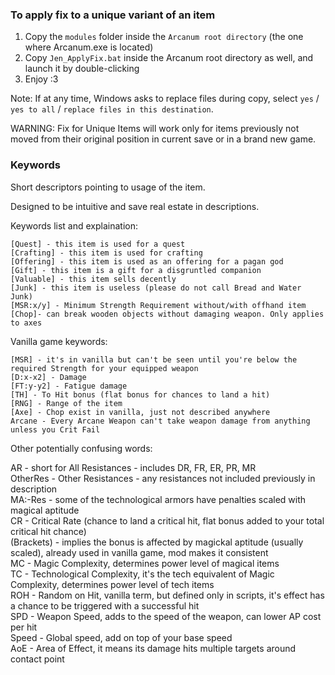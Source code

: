 ### To apply fix to a unique variant of an item

   1. Copy the `modules` folder inside the `Arcanum root directory` (the one where Arcanum.exe is located)
   2. Copy `Jen_ApplyFix.bat` inside the Arcanum root directory as well, and launch it by double-clicking
   3. Enjoy :3

Note: If at any time, Windows asks to replace files during copy, select `yes` / `yes to all` / `replace files in this destination`.   

WARNING: Fix for Unique Items will work only for items previously not moved from their original position in current save or in a brand new game.

### Keywords

Short descriptors pointing to usage of the item.

Designed to be intuitive and save real estate in descriptions.

Keywords list and explaination:

    [Quest] - this item is used for a quest
    [Crafting] - this item is used for crafting
    [Offering] - this item is used as an offering for a pagan god
    [Gift] - this item is a gift for a disgruntled companion
    [Valuable] - this item sells decently
    [Junk] - this item is useless (please do not call Bread and Water Junk)
    [MSR:x/y] - Minimum Strength Requirement without/with offhand item
    [Chop]- can break wooden objects without damaging weapon. Only applies to axes

Vanilla game keywords:

    [MSR] - it's in vanilla but can't be seen until you're below the required Strength for your equipped weapon
    [D:x-x2] - Damage
    [FT:y-y2] - Fatigue damage
    [TH] - To Hit bonus (flat bonus for chances to land a hit)
    [RNG] - Range of the item
    [Axe] - Chop exist in vanilla, just not described anywhere
    Arcane - Every Arcane Weapon can't take weapon damage from anything unless you Crit Fail
    
Other potentially confusing words:

AR - short for All Resistances - includes DR, FR, ER, PR, MR  
OtherRes - Other Resistances - any resistances not included previously in description  
MA:-Res - some of the technological armors have penalties scaled with magical aptitude  
CR - Critical Rate (chance to land a critical hit, flat bonus added to your total critical hit chance)   
(Brackets) - implies the bonus is affected by magickal aptitude (usually scaled), already used in vanilla game, mod makes it consistent  
MC - Magic Complexity, determines power level of magical items  
TC - Technological Complexity, it's the tech equivalent of Magic Complexity, determines power level of tech items  
ROH - Random on Hit, vanilla term, but defined only in scripts, it's effect has a chance to be triggered with a successful hit  
SPD - Weapon Speed, adds to the speed of the weapon, can lower AP cost per hit  
Speed - Global speed, add on top of your base speed  
AoE - Area of Effect, it means its damage hits multiple targets around contact point  



